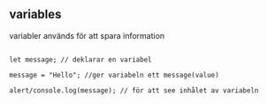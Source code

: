 ## variables
variabler används för att spara information 
```

let message; // deklarar en variabel 

message = "Hello"; //ger variabeln ett message(value)

alert/console.log(message); // för att see inhålet av variabeln
